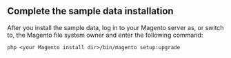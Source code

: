 <div markdown="1">

<h2 id="sample-next-steps">Complete the sample data installation</h2>
After you install the sample data, log in to your Magento server as, or switch to, the Magento file system owner and enter the following command:

	php <your Magento install dir>/bin/magento setup:upgrade
